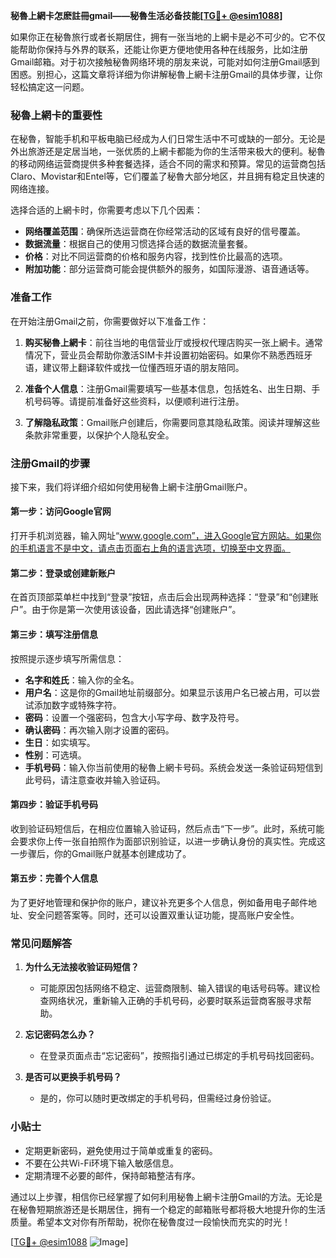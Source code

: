 **秘魯上網卡怎麽註冊gmail——秘魯生活必备技能[[TG💪+ @esim1088](https://t.me/s/esim1088)]**

如果你正在秘魯旅行或者长期居住，拥有一张当地的上網卡是必不可少的。它不仅能帮助你保持与外界的联系，还能让你更方便地使用各种在线服务，比如注册Gmail邮箱。对于初次接触秘魯网络环境的朋友来说，可能对如何注册Gmail感到困惑。别担心，这篇文章将详细为你讲解秘魯上網卡注册Gmail的具体步骤，让你轻松搞定这一问题。

### 秘魯上網卡的重要性

在秘魯，智能手机和平板电脑已经成为人们日常生活中不可或缺的一部分。无论是外出旅游还是定居当地，一张优质的上網卡都能为你的生活带来极大的便利。秘魯的移动网络运营商提供多种套餐选择，适合不同的需求和预算。常见的运营商包括Claro、Movistar和Entel等，它们覆盖了秘魯大部分地区，并且拥有稳定且快速的网络连接。

选择合适的上網卡时，你需要考虑以下几个因素：
- **网络覆盖范围**：确保所选运营商在你经常活动的区域有良好的信号覆盖。
- **数据流量**：根据自己的使用习惯选择合适的数据流量套餐。
- **价格**：对比不同运营商的价格和服务内容，找到性价比最高的选项。
- **附加功能**：部分运营商可能会提供额外的服务，如国际漫游、语音通话等。

### 准备工作

在开始注册Gmail之前，你需要做好以下准备工作：

1. **购买秘魯上網卡**：前往当地的电信营业厅或授权代理店购买一张上網卡。通常情况下，营业员会帮助你激活SIM卡并设置初始密码。如果你不熟悉西班牙语，建议带上翻译软件或找一位懂西班牙语的朋友陪同。

2. **准备个人信息**：注册Gmail需要填写一些基本信息，包括姓名、出生日期、手机号码等。请提前准备好这些资料，以便顺利进行注册。

3. **了解隐私政策**：Gmail账户创建后，你需要同意其隐私政策。阅读并理解这些条款非常重要，以保护个人隐私安全。

### 注册Gmail的步骤

接下来，我们将详细介绍如何使用秘魯上網卡注册Gmail账户。

#### 第一步：访问Google官网

打开手机浏览器，输入网址“www.google.com”，进入Google官方网站。如果你的手机语言不是中文，请点击页面右上角的语言选项，切换至中文界面。

#### 第二步：登录或创建新账户

在首页顶部菜单栏中找到“登录”按钮，点击后会出现两种选择：“登录”和“创建账户”。由于你是第一次使用该设备，因此请选择“创建账户”。

#### 第三步：填写注册信息

按照提示逐步填写所需信息：
- **名字和姓氏**：输入你的全名。
- **用户名**：这是你的Gmail地址前缀部分。如果显示该用户名已被占用，可以尝试添加数字或特殊字符。
- **密码**：设置一个强密码，包含大小写字母、数字及符号。
- **确认密码**：再次输入刚才设置的密码。
- **生日**：如实填写。
- **性别**：可选填。
- **手机号码**：输入你当前使用的秘魯上網卡号码。系统会发送一条验证码短信到此号码，请注意查收并输入验证码。

#### 第四步：验证手机号码

收到验证码短信后，在相应位置输入验证码，然后点击“下一步”。此时，系统可能会要求你上传一张自拍照作为面部识别验证，以进一步确认身份的真实性。完成这一步骤后，你的Gmail账户就基本创建成功了。

#### 第五步：完善个人信息

为了更好地管理和保护你的账户，建议补充更多个人信息，例如备用电子邮件地址、安全问题答案等。同时，还可以设置双重认证功能，提高账户安全性。

### 常见问题解答

1. **为什么无法接收验证码短信？**
   - 可能原因包括网络不稳定、运营商限制、输入错误的电话号码等。建议检查网络状况，重新输入正确的手机号码，必要时联系运营商客服寻求帮助。

2. **忘记密码怎么办？**
   - 在登录页面点击“忘记密码”，按照指引通过已绑定的手机号码找回密码。

3. **是否可以更换手机号码？**
   - 是的，你可以随时更改绑定的手机号码，但需经过身份验证。

### 小贴士

- 定期更新密码，避免使用过于简单或重复的密码。
- 不要在公共Wi-Fi环境下输入敏感信息。
- 定期清理不必要的邮件，保持邮箱整洁有序。

通过以上步骤，相信你已经掌握了如何利用秘魯上網卡注册Gmail的方法。无论是在秘魯短期旅游还是长期居住，拥有一个稳定的邮箱账号都将极大地提升你的生活质量。希望本文对你有所帮助，祝你在秘魯度过一段愉快而充实的时光！

[[TG💪+ @esim1088](https://t.me/s/esim1088) ![Image](https://i.postimg.cc/4NQfJmqS/Snipaste-2025-05-13-00-14-12.png)]